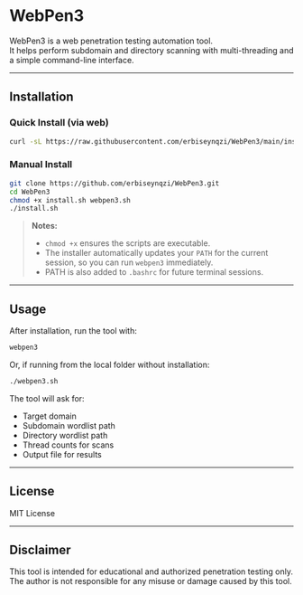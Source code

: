 # WebPen3

WebPen3 is a web penetration testing automation tool.  
It helps perform subdomain and directory scanning with multi-threading and a simple command-line interface.

---

## Installation

### Quick Install (via web)
```bash
curl -sL https://raw.githubusercontent.com/erbiseynqzi/WebPen3/main/install.sh | bash
```

### Manual Install
```bash
git clone https://github.com/erbiseynqzi/WebPen3.git
cd WebPen3
chmod +x install.sh webpen3.sh
./install.sh
```

> **Notes:**  
> - `chmod +x` ensures the scripts are executable.  
> - The installer automatically updates your `PATH` for the current session, so you can run `webpen3` immediately.  
> - PATH is also added to `.bashrc` for future terminal sessions.

---

## Usage
After installation, run the tool with:
```bash
webpen3
```
Or, if running from the local folder without installation:
```bash
./webpen3.sh
```
The tool will ask for:
- Target domain
- Subdomain wordlist path
- Directory wordlist path
- Thread counts for scans
- Output file for results

---

## License
MIT License

---

## Disclaimer
This tool is intended for educational and authorized penetration testing only.  
The author is not responsible for any misuse or damage caused by this tool.
